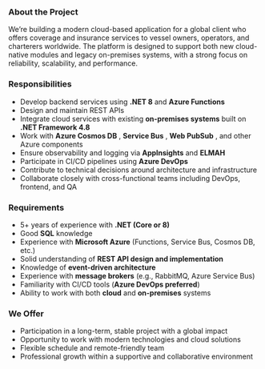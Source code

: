 ### **About the Project**

We’re building a modern cloud-based application for a global client who offers
coverage and insurance services to vessel owners, operators, and charterers
worldwide. The platform is designed to support both new cloud-native modules
and legacy on-premises systems, with a strong focus on reliability,
scalability, and performance.

### **Responsibilities**

  * Develop backend services using **.NET 8** and **Azure Functions**
  * Design and maintain REST APIs
  * Integrate cloud services with existing **on-premises systems** built on **.NET Framework 4.8**
  * Work with **Azure Cosmos DB** , **Service Bus** , **Web PubSub** , and other Azure components
  * Ensure observability and logging via **AppInsights** and **ELMAH**
  * Participate in CI/CD pipelines using **Azure DevOps**
  * Contribute to technical decisions around architecture and infrastructure
  * Collaborate closely with cross-functional teams including DevOps, frontend, and QA

### **Requirements**

  * 5+ years of experience with **.NET (Core or 8)**
  * Good **SQL** knowledge 
  * Experience with **Microsoft Azure** (Functions, Service Bus, Cosmos DB, etc.)
  * Solid understanding of **REST API design and implementation**
  * Knowledge of **event-driven architecture**
  * Experience with **message brokers** (e.g., RabbitMQ, Azure Service Bus)
  * Familiarity with CI/CD tools (**Azure DevOps preferred**)
  * Ability to work with both **cloud** and **on-premises** systems

### **We Offer**

  * Participation in a long-term, stable project with a global impact
  * Opportunity to work with modern technologies and cloud solutions
  * Flexible schedule and remote-friendly team
  * Professional growth within a supportive and collaborative environment